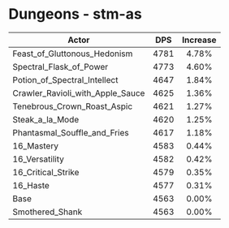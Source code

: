 # Dungeons - stm-as
| Actor | DPS | Increase |
|---|:---:|:---:|
|Feast_of_Gluttonous_Hedonism|4781|4.78%|
|Spectral_Flask_of_Power|4773|4.60%|
|Potion_of_Spectral_Intellect|4647|1.84%|
|Crawler_Ravioli_with_Apple_Sauce|4625|1.36%|
|Tenebrous_Crown_Roast_Aspic|4621|1.27%|
|Steak_a_la_Mode|4620|1.25%|
|Phantasmal_Souffle_and_Fries|4617|1.18%|
|16_Mastery|4583|0.44%|
|16_Versatility|4582|0.42%|
|16_Critical_Strike|4579|0.35%|
|16_Haste|4577|0.31%|
|Base|4563|0.00%|
|Smothered_Shank|4563|0.00%|
